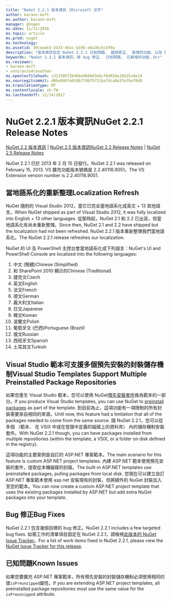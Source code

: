 ```yaml
---
title: "NuGet 2.2.1 版本資訊 |Microsoft 文件"
author: karann-msft
ms.author: karann-msft
manager: ghogen
ms.date: 11/11/2016
ms.topic: article
ms.prod: nuget
ms.technology: 
ms.assetid: 39ceaeb3-2d33-4b1c-b195-eba36c6cbf9a
description: "版本資訊包含 NuGet 2.2.1 已知問題、 錯誤修正、 新增的功能，以及 Dcr。"
keywords: "NuGet 2.2.1 版本資訊，將 bug 修正、 已知問題、 已新增的功能，Dcr"
ms.reviewer:
- karann-msft
- unniravindranathan
ms.openlocfilehash: c31150572b4b6e066643ebcf0d92be16b25c6e19
ms.sourcegitcommit: d0ba99bfe019b779b75731bafdca8a37e35ef0d9
ms.translationtype: MT
ms.contentlocale: zh-TW
ms.lasthandoff: 12/14/2017
---
```

# <a name="nuget-221-release-notes"></a><span data-ttu-id="77f3c-104">NuGet 2.2.1 版本資訊</span><span class="sxs-lookup"><span data-stu-id="77f3c-104">NuGet 2.2.1 Release Notes</span></span>

<span data-ttu-id="77f3c-105">[NuGet 2.2 版本資訊](../release-notes/nuget-2.2.md) | [NuGet 2.5 版本資訊](../release-notes/nuget-2.5.md)</span><span class="sxs-lookup"><span data-stu-id="77f3c-105">[NuGet 2.2 Release Notes](../release-notes/nuget-2.2.md) | [NuGet 2.5 Release Notes](../release-notes/nuget-2.5.md)</span></span>

<span data-ttu-id="77f3c-106">NuGet 2.2.1 已於 2013 年 2 月 15 日發行。</span><span class="sxs-lookup"><span data-stu-id="77f3c-106">NuGet 2.2.1 was released on February 15, 2013.</span></span>  <span data-ttu-id="77f3c-107">VS 擴充功能版本號碼是 2.2.40116.9051。</span><span class="sxs-lookup"><span data-stu-id="77f3c-107">The VS Extension version number is 2.2.40116.9051.</span></span>

## <a name="localization-refresh"></a><span data-ttu-id="77f3c-108">當地語系化的重新整理</span><span class="sxs-lookup"><span data-stu-id="77f3c-108">Localization Refresh</span></span>
<span data-ttu-id="77f3c-109">NuGet 隨附的 Visual Studio 2012，當它已完全當地語系化成英文 + 13 其他語言。</span><span class="sxs-lookup"><span data-stu-id="77f3c-109">When NuGet shipped as part of Visual Studio 2012, it was fully localized into English + 13 other languages.</span></span>  <span data-ttu-id="77f3c-110">從那時起，NuGet 2.1 和 2.2 已出貨，但當地語系化有尚未重新整理。</span><span class="sxs-lookup"><span data-stu-id="77f3c-110">Since then, NuGet 2.1 and 2.2 have shipped but the localization had not been refreshed.</span></span>  <span data-ttu-id="77f3c-111">NuGet 2.2.1 版本重新整理我們當地語系化。</span><span class="sxs-lookup"><span data-stu-id="77f3c-111">The NuGet 2.2.1 release refreshes our localization.</span></span>

<span data-ttu-id="77f3c-112">NuGet 的 UI 及 PowerShell 主控台會當地語系化成下列語言：</span><span class="sxs-lookup"><span data-stu-id="77f3c-112">NuGet's UI and PowerShell Console are localized into the following languages:</span></span>

1. <span data-ttu-id="77f3c-113">中文 (簡體)</span><span class="sxs-lookup"><span data-stu-id="77f3c-113">Chinese (Simplified)</span></span>
1. <span data-ttu-id="77f3c-114">和 SharePoint 2010 顯示的</span><span class="sxs-lookup"><span data-stu-id="77f3c-114">Chinese (Traditional)</span></span>
1. <span data-ttu-id="77f3c-115">捷克文</span><span class="sxs-lookup"><span data-stu-id="77f3c-115">Czech</span></span>
1. <span data-ttu-id="77f3c-116">英文</span><span class="sxs-lookup"><span data-stu-id="77f3c-116">English</span></span>
1. <span data-ttu-id="77f3c-117">法文</span><span class="sxs-lookup"><span data-stu-id="77f3c-117">French</span></span>
1. <span data-ttu-id="77f3c-118">德文</span><span class="sxs-lookup"><span data-stu-id="77f3c-118">German</span></span>
1. <span data-ttu-id="77f3c-119">義大利文</span><span class="sxs-lookup"><span data-stu-id="77f3c-119">Italian</span></span>
1. <span data-ttu-id="77f3c-120">日文</span><span class="sxs-lookup"><span data-stu-id="77f3c-120">Japanese</span></span>
1. <span data-ttu-id="77f3c-121">韓文</span><span class="sxs-lookup"><span data-stu-id="77f3c-121">Korean</span></span>
1. <span data-ttu-id="77f3c-122">波蘭文</span><span class="sxs-lookup"><span data-stu-id="77f3c-122">Polish</span></span>
1. <span data-ttu-id="77f3c-123">葡萄牙文 (巴西)</span><span class="sxs-lookup"><span data-stu-id="77f3c-123">Portuguese (Brazil)</span></span>
1. <span data-ttu-id="77f3c-124">俄文</span><span class="sxs-lookup"><span data-stu-id="77f3c-124">Russian</span></span>
1. <span data-ttu-id="77f3c-125">西班牙文</span><span class="sxs-lookup"><span data-stu-id="77f3c-125">Spanish</span></span>
1. <span data-ttu-id="77f3c-126">土耳其文</span><span class="sxs-lookup"><span data-stu-id="77f3c-126">Turkish</span></span>

## <a name="visual-studio-templates-support-multiple-preinstalled-package-repositories"></a><span data-ttu-id="77f3c-127">Visual Studio 範本可支援多個預先安裝的封裝儲存機制</span><span class="sxs-lookup"><span data-stu-id="77f3c-127">Visual Studio Templates Support Multiple Preinstalled Package Repositories</span></span>
<span data-ttu-id="77f3c-128">如果您產生 Visual Studio 範本，您可以使用 NuGet[預先安裝套件](../visual-studio-extensibility/visual-studio-templates.md)做為範本的一部分。</span><span class="sxs-lookup"><span data-stu-id="77f3c-128">If you produce Visual Studio templates, you can use NuGet to [preinstall packages](../visual-studio-extensibility/visual-studio-templates.md) as part of the template.</span></span>  <span data-ttu-id="77f3c-129">到目前為止，這項功能有一項限制的所有封裝需要來自相同的來源。</span><span class="sxs-lookup"><span data-stu-id="77f3c-129">Until now, this feature had a limitation that all of the packages needed to come from the same source.</span></span>  <span data-ttu-id="77f3c-130">隨 NuGet 2.2.1，您可以從多個 （範本、 在 VSIX 中或在登錄中定義的磁碟上的資料夾） 內的儲存機制安裝套件。</span><span class="sxs-lookup"><span data-stu-id="77f3c-130">With NuGet 2.2.1 though, you can have packages installed from multiple repositories (within the template, a VSIX, or a folder on disk defined in the registry).</span></span>

<span data-ttu-id="77f3c-131">這項功能的主要案例是自訂的 ASP.NET 專案範本。</span><span class="sxs-lookup"><span data-stu-id="77f3c-131">The main scenario for this feature is custom ASP.NET project templates.</span></span>  <span data-ttu-id="77f3c-132">內建 ASP.NET 範本使用預先安裝的套件，提取從本機磁碟的封裝。</span><span class="sxs-lookup"><span data-stu-id="77f3c-132">The built-in ASP.NET templates use preinstalled packages, pulling packages from local disk.</span></span>  <span data-ttu-id="77f3c-133">您現在可以建立自訂 ASP.NET 專案範本使用 asp.net 安裝現有的封裝，但將額外的 NuGet 封裝加入至您的範本。</span><span class="sxs-lookup"><span data-stu-id="77f3c-133">You can now create a custom ASP.NET project template that uses the existing packages installed by ASP.NET but add extra NuGet packages into your template.</span></span>

## <a name="bug-fixes"></a><span data-ttu-id="77f3c-134">Bug 修正</span><span class="sxs-lookup"><span data-stu-id="77f3c-134">Bug Fixes</span></span>
<span data-ttu-id="77f3c-135">NuGet 2.2.1 包含幾個目標的 bug 修正。</span><span class="sxs-lookup"><span data-stu-id="77f3c-135">NuGet 2.2.1 includes a few targeted bug fixes.</span></span> <span data-ttu-id="77f3c-136">如需工作的清單項目固定在 NuGet 2.2.1，請檢視[此版本的 NuGet Issue Tracker](http://nuget.codeplex.com/workitem/list/advanced?keyword=&status=Closed&type=All&priority=All&release=NuGet%202.2.1&assignedTo=All&component=All&sortField=LastUpdatedDate&sortDirection=Descending&page=0)。</span><span class="sxs-lookup"><span data-stu-id="77f3c-136">For a list of work items fixed in NuGet 2.2.1, please view the [NuGet Issue Tracker for this release](http://nuget.codeplex.com/workitem/list/advanced?keyword=&status=Closed&type=All&priority=All&release=NuGet%202.2.1&assignedTo=All&component=All&sortField=LastUpdatedDate&sortDirection=Descending&page=0).</span></span>


## <a name="known-issues"></a><span data-ttu-id="77f3c-137">已知問題</span><span class="sxs-lookup"><span data-stu-id="77f3c-137">Known Issues</span></span>

<span data-ttu-id="77f3c-138">如果您要擴充 ASP.NET 專案範本，所有預先安裝的封裝儲存機制必須使用相同的值`isPreunzipped`屬性。</span><span class="sxs-lookup"><span data-stu-id="77f3c-138">If you are extending ASP.NET project templates, all preinstalled package repositories must use the same value for the `isPreunzipped` attribute.</span></span>
